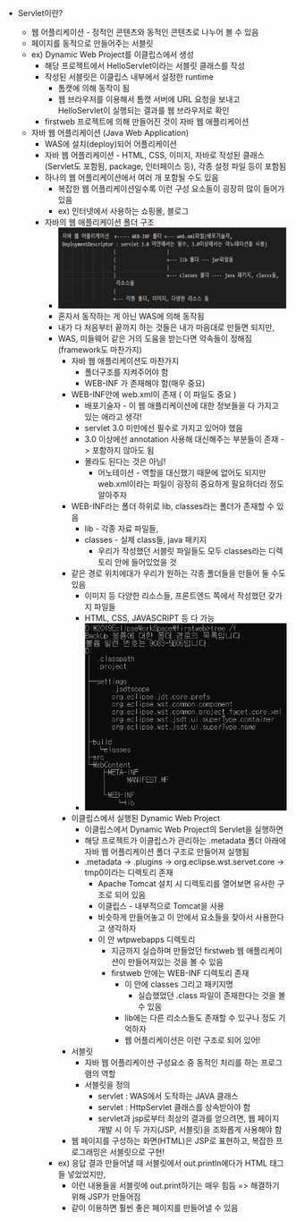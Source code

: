 - Servlet이란?

  - 웹 어플리케이션 - 정적인 콘텐츠와 동적인 콘텐츠로 나누어 볼 수 있음 
  - 페이지를 동적으로 만들어주는 서블릿
  - ex) Dynamic Web Project를 이클립스에서 생성 
    - 해당 프로젝트에서 HelloServlet이라는 서블릿 클래스를 작성
    - 작성된 서블릿은 이클립스 내부에서 설정한 runtime
      - 톰캣에 의해 동작이 됨
      - 웹 브라우저를 이용해서 톰캣 서버에 URL 요청을 보내고 HelloServlet이 실행되는 결과를 웹 브라우저로 확인
    - firstweb 프로젝트에 의해 만들어진 것이 자바 웹 애플리케이션
  - 자바 웹 어플리케이션 (Java Web Application)
    - WAS에 설치(deploy)되어 어플리케이션
    - 자바 웹 어플리케이션 - HTML, CSS, 이미지, 자바로 작성된 클래스(Servlet도 포함됨, package, 인터페이스 등), 각종 설정 파일 등이 포함됨
    - 하나의 웹 어플리케이션에서 여러 개 포함될 수도 있음 
      - 복잡한 웹 어플리케이션일수록 이런 구성 요소들이 굉장히 많이 들어가 있음
      - ex) 인터넷에서 사용하는 쇼핑몰, 블로그 
    - 자바의 웹 애플리케이션 폴더 구조
      - ![web_application](.\web_application.png)
      - 혼자서 동작하는 게 아닌 WAS에 의해 동작됨
      - 내가 다 처음부터 끝까지 하는 것들은 내가 마음대로 만들면 되지만,
      - WAS, 미들웨어 같은 거의 도움을 받는다면 약속들이 정해짐 (framework도 마찬가지)
        - 자바 웹 애플리케이션도 마찬가지 
          - 폴더구조를 지켜주어야 함
          - WEB-INF 가 존재해야 함(매우 중요)
        - WEB-INF안에 web.xml이 존재 ( 이 파일도 중요 )
          - 배포기술자 - 이 웹 애플리케이션에 대한 정보들을 다 가지고 있는 애라고 생각! 
          - servlet 3.0 미만에선 필수로 가지고 있어야 했음
          - 3.0 이상에선 annotation 사용해 대신해주는 부분들이 존재 -> 포함하지 않아도 됨
          - 몰라도 된다는 것은 아님!
            - 어노테이션 - 역할을 대신했기 때문에 없어도 되지만 web.xml이라는 파일이 굉장히 중요하게 필요하더라 정도 알아주자
        - WEB-INF라는 폴더 하위로 lib, classes라는 폴더가 존재할 수 있음 
          - lib - 각종 자료 파일들,
          - classes - 실제 class들, java 패키지
            - 우리가 작성했던 서블릿 파일들도 모두  classes라는 디렉토리 안에 들어있었을 것
        - 같은 경로 위치에대가 우리가 원하는 각종 폴더들을 만들어 둘 수도 있음
          - 이미지 등 다양한 리소스들, 프론트엔드 쪽에서 작성했던 갖가지 파일들
          - HTML, CSS, JAVASCRIPT 등 다 가능 
          - ![test](.\test.PNG)
        - 이클립스에서 실행된 Dynamic Web Project
          - 이클립스에서 Dynamic Web Project의 Servlet을 실행하면 
          - 해당 프로젝트가 이클립스가 관리하는 .metadata 폴더 아래에 자바 웹 어플리케이션 폴더 구조로 만들어져 실행됨 
          - .metadata -> .plugins -> org.eclipse.wst.servet.core -> tmp0이라는 디렉토리 존재 
            - Apache Tomcat 설치 시 디렉토리를 열어보면 유사한 구조로 되어 있음 
            - 이클립스 - 내부적으로 Tomcat을 사용 
            - 비슷하게 만들어놓고 이 안에서 요소들을 찾아서 사용한다고 생각하자
            - 이 안 wtpwebapps 디렉토리 
              - 지금까지 실습하며 만들었던 firstweb 웹 애플리케이션이 만들어져있는 것을 볼 수 있음 
              - firstweb 안에는 WEB-INF 디렉토리 존재 
                - 이 안에 classes 그리고 패키지명
                  - 실습했었던 .class 파일이 존재한다는 것을 볼 수 있음 
                - lib에는 다른 리소스들도 존재할 수 있구나 정도 기억하자 
                - 웹 어플리케이션은 이런 구조로 되어 있어!
        - 서블릿 
          - 자바 웹 어플리케이션 구성요소 중 동적인 처리를 하는 프로그램의 역할 
          - 서블릿을 정의
            - servlet : WAS에서 도작하는 JAVA 클래스
            - servlet : HttpServlet 클래스를 상속받아야 함
            - servlet과 jsp로부터 최상의 결과를 얻으려면, 웹 페이지 개발 시 이 두 가지(JSP, 서블릿)을 조화롭게 사용해야 함
        -  웹 페이지를 구성하는 화면(HTML)은 JSP로 표현하고, 복잡한 프로그래밍은 서블릿으로 구현!
      - ex) 응답 결과 만들어낼 때 서블릿에서 out.println에다가 HTML 태그들 넣었었지만, 
          -  이런 내용들을 서블릿에 out.print하기는 매우 힘듬 => 해결하기 위해 JSP가 만들어짐 
          -  같이 이용하면 훨씬 좋은 페이지를 만들어낼 수 있음 
  
  